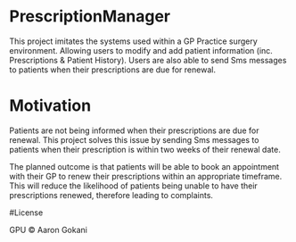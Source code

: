 # PrescriptionManager

This project imitates the systems used within a GP Practice surgery environment. Allowing users to modify and add patient information (inc. Prescriptions & Patient History). 
Users are also able to send Sms messages to patients when their prescriptions are due for renewal.

# Motivation
Patients are not being informed when their prescriptions are due for renewal. This project solves this issue by sending Sms messages to patients when their prescription is within
two weeks of their renewal date.

The planned outcome is that patients will be able to book an appointment with their GP to renew their prescriptions within an appropriate timeframe. This will reduce 
the likelihood of patients being unable to have their prescriptions renewed, therefore leading to complaints.

 
#License


GPU © Aaron Gokani
  
